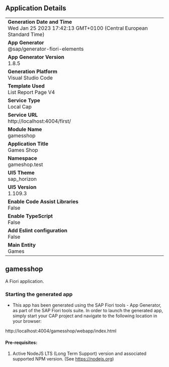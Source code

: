 ## Application Details
|               |
| ------------- |
|**Generation Date and Time**<br>Wed Jan 25 2023 17:42:13 GMT+0100 (Central European Standard Time)|
|**App Generator**<br>@sap/generator-fiori-elements|
|**App Generator Version**<br>1.8.5|
|**Generation Platform**<br>Visual Studio Code|
|**Template Used**<br>List Report Page V4|
|**Service Type**<br>Local Cap|
|**Service URL**<br>http://localhost:4004/first/
|**Module Name**<br>gamesshop|
|**Application Title**<br>Games Shop|
|**Namespace**<br>gameshop.test|
|**UI5 Theme**<br>sap_horizon|
|**UI5 Version**<br>1.109.3|
|**Enable Code Assist Libraries**<br>False|
|**Enable TypeScript**<br>False|
|**Add Eslint configuration**<br>False|
|**Main Entity**<br>Games|

## gamesshop

A Fiori application.

### Starting the generated app

-   This app has been generated using the SAP Fiori tools - App Generator, as part of the SAP Fiori tools suite.  In order to launch the generated app, simply start your CAP project and navigate to the following location in your browser:

http://localhost:4004/gamesshop/webapp/index.html

#### Pre-requisites:

1. Active NodeJS LTS (Long Term Support) version and associated supported NPM version.  (See https://nodejs.org)


